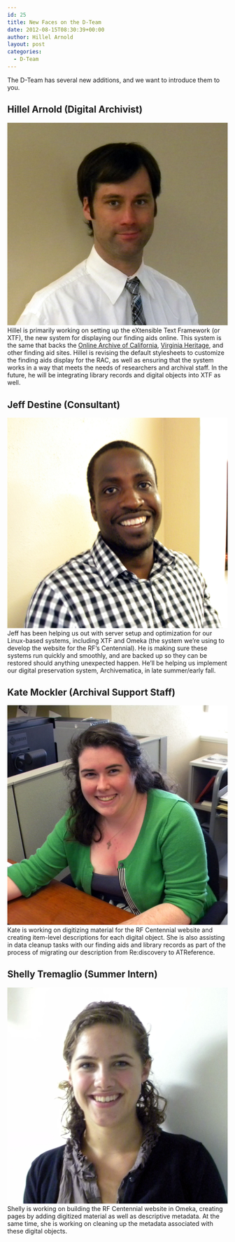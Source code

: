```yaml
---
id: 25
title: New Faces on the D-Team
date: 2012-08-15T08:30:39+00:00
author: Hillel Arnold
layout: post
categories:
  - D-Team
---
```

The D-Team has several new additions, and we want to introduce them to you.<!--more-->

## Hillel Arnold (Digital Archivist)

![Hillel Arnold headshot](/wp-content/uploads/2012/08/hillel.jpg)
Hillel is primarily working on setting up the eXtensible Text Framework (or XTF), the new system for displaying our finding aids online. This system is the same that backs the [Online Archive of California](http://www.oac.cdlib.org/), [Virginia Heritage](http://ead.lib.virginia.edu/vivaxtf/search), and other finding aid sites. Hillel is revising the default stylesheets to customize the finding aids display for the RAC, as well as ensuring that the system works in a way that meets the needs of researchers and archival staff. In the future, he will be integrating library records and digital objects into XTF as well.

## Jeff Destine (Consultant)

![Jeff Destine headshot](/wp-content/uploads/2012/08/jeff.jpg)
Jeff has been helping us out with server setup and optimization for our Linux-based systems, including XTF and Omeka (the system we’re using to develop the website for the RF’s Centennial). He is making sure these systems run quickly and smoothly, and are backed up so they can be restored should anything unexpected happen. He’ll be helping us implement our digital preservation system, Archivematica, in late summer/early fall.

## Kate Mockler (Archival Support Staff)

![Kate Mockler headshot](/wp-content/uploads/2012/08/kate.jpg)
Kate is working on digitizing material for the RF Centennial website and creating item-level descriptions for each digital object. She is also assisting in data cleanup tasks with our finding aids and library records as part of the process of migrating our description from Re:discovery to ATReference.

## Shelly Tremaglio (Summer Intern)

![Shelly Tremaglio headshot](/wp-content/uploads/2012/08/shelly.jpg)
Shelly is working on building the RF Centennial website in Omeka, creating pages by adding digitized material as well as descriptive metadata. At the same time, she is working on cleaning up the metadata associated with these digital objects.
